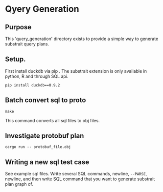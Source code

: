 # Qyery Generation
## Purpose
This 'query_generation' directory exists to provide a simple way to generate substrait query plans.

## Setup.
First install duckdb via pip . The substrait extension is only available in python, R and through SQL api.
```
pip install duckdb==0.9.2
```

## Batch convert sql to proto
```shell
make
```
This command converts all sql files to obj files.

## Investigate protobuf plan
```shell
cargo run -- protobuf_file.obj
```

## Writing a new sql test case
See example sql files.
Write several SQL commands, newline, `--PARSE`, newline, and then write SQL command that you want to generate substrait plan graph of.
